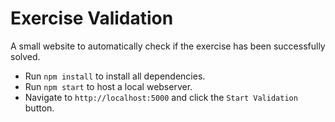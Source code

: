 # Exercise Validation

A small website to automatically check if the exercise has been successfully solved.

- Run `npm install` to install all dependencies.
- Run `npm start` to host a local webserver.
- Navigate to `http://localhost:5000` and click the `Start Validation` button.